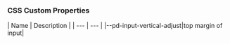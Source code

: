 <h3>CSS Custom Properties</h3>
| Name | Description |
 | --- | --- |
|--pd-input-vertical-adjust|top margin of input|